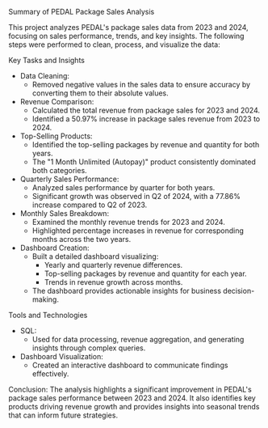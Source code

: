 Summary of PEDAL Package Sales Analysis

This project analyzes PEDAL's package sales data from 2023 and 2024, focusing on sales performance, trends, and key insights. The following steps were performed to clean, process, and visualize the data:

Key Tasks and Insights
- Data Cleaning:
  - Removed negative values in the sales data to ensure accuracy by converting them to their absolute values.
- Revenue Comparison:
  - Calculated the total revenue from package sales for 2023 and 2024.
  - Identified a 50.97% increase in package sales revenue from 2023 to 2024.
- Top-Selling Products:
  - Identified the top-selling packages by revenue and quantity for both years.
  - The "1 Month Unlimited (Autopay)" product consistently dominated both categories.
- Quarterly Sales Performance:
  - Analyzed sales performance by quarter for both years.
  - Significant growth was observed in Q2 of 2024, with a 77.86% increase compared to Q2 of 2023.
- Monthly Sales Breakdown:
  - Examined the monthly revenue trends for 2023 and 2024.
  - Highlighted percentage increases in revenue for corresponding months across the two years.
- Dashboard Creation:
  - Built a detailed dashboard visualizing:
    - Yearly and quarterly revenue differences.
    - Top-selling packages by revenue and quantity for each year.
    - Trends in revenue growth across months.
  - The dashboard provides actionable insights for business decision-making.
  
Tools and Technologies
- SQL: 
  - Used for data processing, revenue aggregation, and generating insights through complex queries.
- Dashboard Visualization:
  - Created an interactive dashboard to communicate findings effectively.

Conclusion:
The analysis highlights a significant improvement in PEDAL's package sales performance between 2023 and 2024. It also identifies key products driving revenue growth and provides insights into seasonal trends that can inform future strategies.

